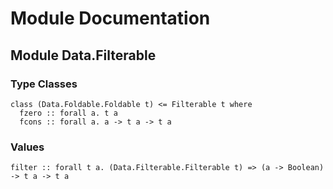 # Module Documentation

## Module Data.Filterable

### Type Classes

    class (Data.Foldable.Foldable t) <= Filterable t where
      fzero :: forall a. t a
      fcons :: forall a. a -> t a -> t a


### Values

    filter :: forall t a. (Data.Filterable.Filterable t) => (a -> Boolean) -> t a -> t a




